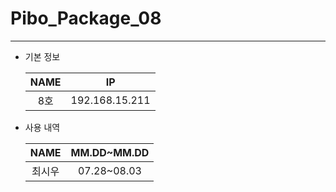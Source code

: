 # Pibo_Package_08
---

* 기본 정보

    |NAME|IP|
    |:---:|:---:|
    |8호|192.168.15.211|


* 사용 내역

    |NAME|MM.DD~MM.DD|
    |:---:|:---:|
    |최시우|07.28~08.03|


    
